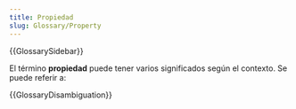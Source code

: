 ```yaml
---
title: Propiedad
slug: Glossary/Property
---
```


{{GlossarySidebar}}

El término **propiedad** puede tener varios significados según el contexto. Se puede referir a:

{{GlossaryDisambiguation}}
